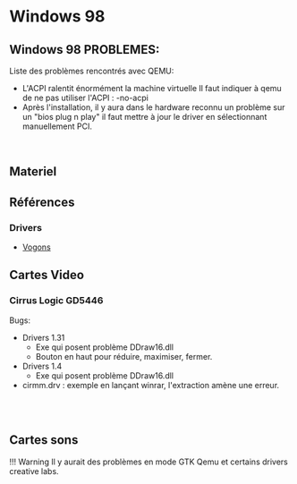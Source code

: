 # Windows 98
## Windows 98 PROBLEMES:

Liste des problèmes rencontrés avec QEMU:

- L'ACPI ralentit énormément la machine virtuelle Il faut indiquer à qemu de ne pas utiliser l'ACPI : -no-acpi
- Après l'installation, il y aura dans le hardware reconnu un problème sur un "bios plug n play" il faut mettre à jour le driver en sélectionnant manuellement PCI.

<br>

## Materiel
## Références
### Drivers

- [Vogons](http://vogonsdrivers.com/index.php?catid=1&menustate=0,0)

## Cartes Video
### Cirrus Logic GD5446

Bugs:  

- Drivers 1.31  
    - Exe qui posent problème DDraw16.dll  
    - Bouton en haut pour réduire, maximiser, fermer.  
- Drivers 1.4  
    - Exe qui posent problème DDraw16.dll  
- cirmm.drv : exemple en lançant winrar, l'extraction amène une erreur.  

<br>
<br>

## Cartes sons

!!! Warning
    Il y aurait des problèmes en mode GTK Qemu et certains drivers creative labs.